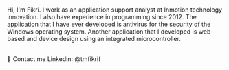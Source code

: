 #
Hi, I'm Fikri. I work as an application support analyst at Inmotion technology innovation. I also have experience in programming since 2012. The application that I have ever developed is antivirus for the security of the Windows operating system. Another application that I developed is web-based and device design using an integrated microcontroller.
##
📌 Contact me Linkedin: @tmfikrif
